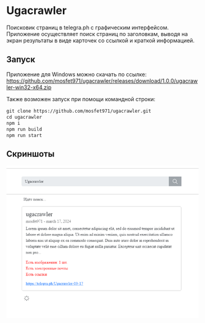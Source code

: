 # Ugacrawler

Поисковик страниц в telegra.ph с графическим интерфейсом. Приложение осуществляет поиск страниц по заголовкам, выводя на экран результаты в виде карточек со ссылкой и краткой информацией. 

## Запуск

Приложение для Windows можно скачать по ссылке: https://github.com/mosfet971/ugacrawler/releases/download/1.0.0/ugacrawler-win32-x64.zip

Также возможен запуск при помощи командной строки:

```
git clone https://github.com/mosfet971/ugacrawler.git
cd ugacrawler
npm i
npm run build
npm run start
```

## Скриншоты

![photo](/photo.png?raw=true)
